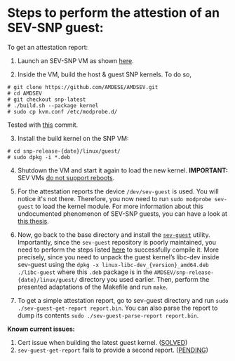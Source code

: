 # Steps to perform the attestion of an SEV-SNP guest:

To get an attestation report:

1. Launch an SEV-SNP VM as shown [here](https://github.com/dimstav23/GDPRuler/tree/main/AMD_SEV_SNP).

2. Inside the VM, build the host & guest SNP kernels. To do so,
```
# git clone https://github.com/AMDESE/AMDSEV.git
# cd AMDSEV
# git checkout snp-latest
# ./build.sh --package kernel
# sudo cp kvm.conf /etc/modprobe.d/
```
Tested with [this](https://github.com/AMDESE/AMDSEV/tree/b04cde73313687cbd6c21c444cfd6f7ee8d28062) commit.

3. Install the build kernel on the SNP VM:
```
# cd snp-release-{date}/linux/guest/
# sudo dpkg -i *.deb
```

4. Shutdown the VM and start it again to load the new kernel. **IMPORTANT:** SEV VMs [do not support reboots](https://github.com/AMDESE/AMDSEV/issues/157).

5. For the attestation reports the device `/dev/sev-guest` is used. You will notice it's not there.
Therefore, you now need to run `sudo modprobe sev-guest` to load the kernel module.
For more information about this undocumented phenomenon of SEV-SNP guests, you can have a look at [this thesis](https://kth.diva-portal.org/smash/get/diva2:1737821/FULLTEXT01.pdf).

6. Now, go back to the base directory and install the [`sev-guest`](https://github.com/AMDESE/sev-guest/tree/main) utility. 
Importantly, since the `sev-guest` repository is poorly maintained, you need to perform the steps listed [here](https://arkivm.github.io/sev/2022/11/25/running-amd-svsm/) to successfully compile it.
More precisely, since you need to unpack the guest kernel’s libc-dev inside sev-guest using the `dpkg -x linux-libc-dev_{version}_amd64.deb ./libc-guest` where this `.deb` package is in the `AMDSEV/snp-release-{date}/linux/guest/` directory you used earlier.
Then, perform the presented adaptations of the Makefile and run `make`.

7. To get a simple attestation report, go to sev-guest directory and run `sudo ./sev-guest-get-report report.bin`.
You can also parse the report to dump its contents `sudo ./sev-guest-parse-report report.bin`.

**Known current issues:**
1. Cert issue when building the latest guest kernel. ([SOLVED](https://github.com/AMDESE/AMDSEV/issues/156))
2. `sev-guest-get-report` fails to provide a second report. ([PENDING](https://github.com/AMDESE/sev-guest/issues/40))